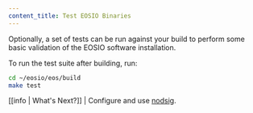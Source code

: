 ```yaml
---
content_title: Test EOSIO Binaries
---
```


Optionally, a set of tests can be run against your build to perform some basic validation of the EOSIO software installation.

To run the test suite after building, run:

```sh
cd ~/eosio/eos/build
make test
```

[[info | What's Next?]]
| Configure and use [nodsig](../../../01_nodsig/index.md).
